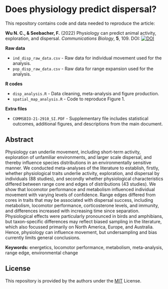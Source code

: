 # Does physiology predict dispersal?
This repository contains code and data needed to reproduce the article:

**Wu N. C., & Seebacher, F.** (2022) Physiology can predict animal activity, exploration, and dispersal. *Communications Biology*, **5**, 109. DOI:
[![DOI](https://zenodo.org/badge/DOI/10.1038/s42003-022-03055-y.svg)](https://doi.org/10.1038/s42003-022-03055-y)

**Raw data**
- `ind_disp_raw_data.csv` - Raw data for individual movement used for the analysis.
- `pop_disp_raw_data.csv` - Raw data for range expansion used for the analysis.

**R codes**
- `disp_analysis.R` - Data cleaning, meta-analysis and figure production.
- `spatial_map_analysis.R` - Code to reproduce Figure 1.

**Extra files**
- `COMMSBIO-21-2910_SI.PDF` - Supplementary file includes statistical outcomes, additional figures, and descriptions from the main document.

## Abstract
Physiology can underlie movement, including short-term activity, exploration of unfamiliar environments, and larger scale dispersal, and thereby influence species distributions in an environmentally sensitive manner. We conducted meta-analyses of the literature to establish, firstly, whether physiological traits underlie activity, exploration, and dispersal by individuals (88 studies), and secondly whether physiological characteristics differed between range core and edges of distributions (43 studies). We show that locomotor performance and metabolism influenced individual movement with varying levels of confidence. Range edges differed from cores in traits that may be associated with dispersal success, including metabolism, locomotor performance, corticosterone levels, and immunity, and differences increased with increasing time since separation. Physiological effects were particularly pronounced in birds and amphibians, but taxon-specific differences may reflect biased sampling in the literature, which also focussed primarily on North America, Europe, and Australia. Hence, physiology can influence movement, but undersampling and bias currently limits general conclusions.

**Keywords:** energetics, locomotor performance, metabolism, meta-analysis, range edge, environmental change

## License
This repository is provided by the authors under the [MIT](https://opensource.org/licenses/MIT) License.
